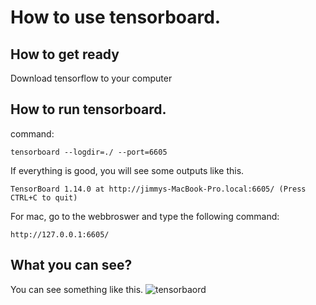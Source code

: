 # How to use tensorboard. 
## How to get ready   
Download tensorflow to your computer

## How to run tensorboard. 
command:  
```
tensorboard --logdir=./ --port=6605
```
If everything is good, you will see some outputs like this. 
```
TensorBoard 1.14.0 at http://jimmys-MacBook-Pro.local:6605/ (Press CTRL+C to quit)
```

For mac, go to the webbroswer and type the following command:
```
http://127.0.0.1:6605/
```

## What you can see?
You can see something like this.
![tensorbaord](./tf_screenshot.png)

